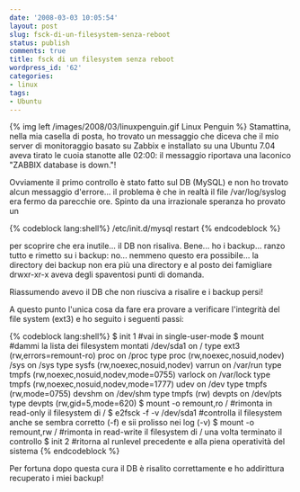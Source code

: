 ```yaml
---
date: '2008-03-03 10:05:54'
layout: post
slug: fsck-di-un-filesystem-senza-reboot
status: publish
comments: true
title: fsck di un filesystem senza reboot
wordpress_id: '62'
categories:
- linux
tags:
- Ubuntu
---
```


{% img left /images/2008/03/linuxpenguin.gif Linux Penguin %} Stamattina, nella mia casella di posta, ho trovato un messaggio che diceva che il mio server di monitoraggio basato su Zabbix e installato su una Ubuntu 7.04 aveva tirato le cuoia stanotte alle 02:00: il messaggio riportava una laconico "ZABBIX database is down."!

Ovviamente il primo controllo è stato fatto sul DB (MySQL) e non ho trovato alcun messaggio d'errore... il problema è che in realtà il file /var/log/syslog era fermo da parecchie ore. Spinto da una irrazionale speranza ho provato un

{% codeblock lang:shell%}
/etc/init.d/mysql restart
{% endcodeblock %}

per scoprire che era inutile... il DB non risaliva. Bene... ho i backup... ranzo tutto e rimetto su i backup: no... nemmeno questo era possibile... la directory dei backup non era più una directory e al posto dei famigliare drwxr-xr-x aveva degli spaventosi punti di domanda.

Riassumendo avevo il DB che non riusciva a risalire e i backup persi!

A questo punto l'unica cosa da fare era provare a verificare l'integrità del file system (ext3) e ho seguito i seguenti passi:

{% codeblock lang:shell%}
$ init 1 #vai in single-user-mode
$ mount #dammi la lista dei filesystem montati
/dev/sda1 on / type ext3 (rw,errors=remount-ro)
proc on /proc type proc (rw,noexec,nosuid,nodev)
/sys on /sys type sysfs (rw,noexec,nosuid,nodev)
varrun on /var/run type tmpfs (rw,noexec,nosuid,nodev,mode=0755)
varlock on /var/lock type tmpfs (rw,noexec,nosuid,nodev,mode=1777)
udev on /dev type tmpfs (rw,mode=0755)
devshm on /dev/shm type tmpfs (rw)
devpts on /dev/pts type devpts (rw,gid=5,mode=620)
$ mount -o remount,ro / #rimonta in read-only il filesystem di /
$ e2fsck -f -v /dev/sda1 #controlla il filesystem anche se sembra corretto (-f) e sii prolisso nei log (-v)
$ mount -o remount,rw / #rimonta in read-write il filesystem di / una volta terminato il controllo
$ init 2 #ritorna al runlevel precedente e alla piena operatività del sistema
{% endcodeblock %}

Per fortuna dopo questa cura il DB è risalito correttamente e ho addirittura recuperato i miei backup!